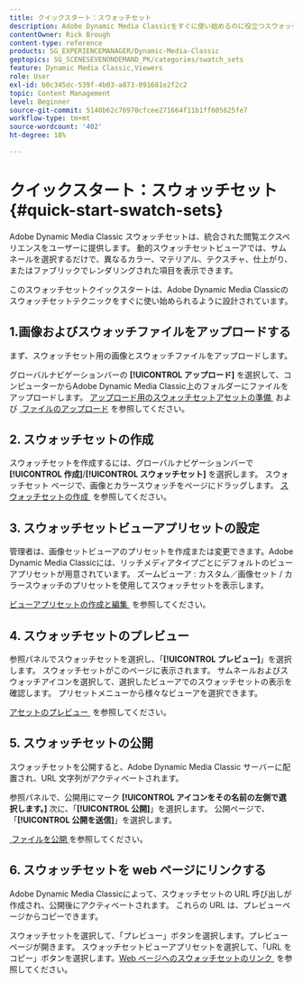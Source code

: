 ```yaml
---
title: クイックスタート：スウォッチセット
description: Adobe Dynamic Media Classicをすぐに使い始めるのに役立つスウォッチセットの概要とクイックスタートです。
contentOwner: Rick Brough
content-type: reference
products: SG_EXPERIENCEMANAGER/Dynamic-Media-Classic
geptopics: SG_SCENESEVENONDEMAND_PK/categories/swatch_sets
feature: Dynamic Media Classic,Viewers
role: User
exl-id: b0c345dc-539f-4b03-a873-091681e2f2c2
topic: Content Management
level: Beginner
source-git-commit: 5140b62c76970cfcee271664f11b1ff605625fe7
workflow-type: tm+mt
source-wordcount: '402'
ht-degree: 18%

---
```


# クイックスタート：スウォッチセット{#quick-start-swatch-sets}

Adobe Dynamic Media Classic スウォッチセットは、統合された閲覧エクスペリエンスをユーザーに提供します。 動的スウォッチセットビューアでは、サムネールを選択するだけで、異なるカラー、マテリアル、テクスチャ、仕上がり、またはファブリックでレンダリングされた項目を表示できます。

このスウォッチセットクイックスタートは、Adobe Dynamic Media Classicのスウォッチセットテクニックをすぐに使い始められるように設計されています。

## 1.画像およびスウォッチファイルをアップロードする

まず、スウォッチセット用の画像とスウォッチファイルをアップロードします。

グローバルナビゲーションバーの **[!UICONTROL アップロード]** を選択して、コンピューターからAdobe Dynamic Media Classic上のフォルダーにファイルをアップロードします。 [&#x200B; アップロード用のスウォッチセットアセットの準備 &#x200B;](preparing-swatch-set-assets-upload.md#preparing-swatch-set-assets-for-upload) および [&#x200B; ファイルのアップロード &#x200B;](uploading-files.md#uploading-your-files) を参照してください。

## &#x200B;2. スウォッチセットの作成

スウォッチセットを作成するには、グローバルナビゲーションバーで **[!UICONTROL 作成]**/**[!UICONTROL スウォッチセット]** を選択します。 スウォッチセット ページで、画像とカラースウォッチをページにドラッグします。 [&#x200B; スウォッチセットの作成 &#x200B;](creating-swatch-set.md#creating-a-swatch-set) を参照してください。

## &#x200B;3. スウォッチセットビューアプリセットの設定

管理者は、画像セットビューアのプリセットを作成または変更できます。Adobe Dynamic Media Classicには、リッチメディアタイプごとにデフォルトのビューアプリセットが用意されています。 ズームビューア : カスタム／画像セット / カラースウォッチのプリセットを使用してスウォッチセットを表示します。

[&#x200B; ビューアプリセットの作成と編集 &#x200B;](application-setup.md#adding-and-editing-viewer-presets) を参照してください。

## &#x200B;4. スウォッチセットのプレビュー

参照パネルでスウォッチセットを選択し、「**[!UICONTROL プレビュー]**」を選択します。 スウォッチセットがこのページに表示されます。 サムネールおよびスウォッチアイコンを選択して、選択したビューアでのスウォッチセットの表示を確認します。 プリセットメニューから様々なビューアを選択できます。

[&#x200B; アセットのプレビュー &#x200B;](previewing-asset.md#previewing-an-asset) を参照してください。

## &#x200B;5. スウォッチセットの公開

スウォッチセットを公開すると、Adobe Dynamic Media Classic サーバーに配置され、URL 文字列がアクティベートされます。

参照パネルで、公開用にマーク **[!UICONTROL アイコンをその名前の左側で選択します。]** 次に、「**[!UICONTROL 公開]**」を選択します。 公開ページで、「**[!UICONTROL 公開を送信]**」を選択します。

[&#x200B; ファイルを公開 &#x200B;](publishing-files.md#publishing-files) を参照してください。

## &#x200B;6. スウォッチセットを web ページにリンクする

Adobe Dynamic Media Classicによって、スウォッチセットの URL 呼び出しが作成され、公開後にアクティベートされます。 これらの URL は、プレビューページからコピーできます。

スウォッチセットを選択して、「プレビュー」ボタンを選択します。プレビューページが開きます。 スウォッチセットビューアプリセットを選択して、「URL をコピー」ボタンを選択します。[Web ページへのスウォッチセットのリンク &#x200B;](linking-swatch-set-web-page.md#linking-a-swatch-set-to-a-web-page) を参照してください。
